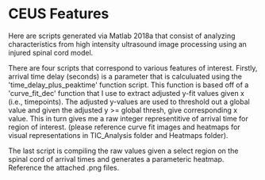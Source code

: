 # CEUS Features

Here are scripts generated via Matlab 2018a that consist of analyzing characteristics from high intensity ultrasound image processing using an injured spinal cord model. 

There are four scripts that correspond to various features of interest. Firstly, arrival time delay (seconds) is a parameter that is calculuated using the 'time_delay_plus_peaktime' function script. This function is based off of a 'curve_fit_dec' function that I use to extract adjusted y-fit values given x (i.e., timepoints). The adjusted y-values are used to threshold out a global value and given the adjusted y >= global thresh, give corresponding x value. This in turn gives me a raw integer representitive of arrival time for region of interest. (please reference curve fit images and heatmaps for visual representations in TIC_Analysis folder and Heatmaps folder).

The last script is compiling the raw values given a select region on the spinal cord of arrival times and generates a parameteric heatmap. Reference the attached .png files. 

